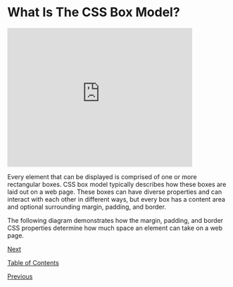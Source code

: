 # What Is The CSS Box Model?

<iframe width="420" height="315" src="https://player.vimeo.com/external/293263712.hd.mp4?s=f5da42dad3321dfa18786943e58cada5080595d4&profile_id=175" frameborder="0" allowfullscreen></iframe>

Every element that can be displayed is comprised of one or more rectangular boxes. CSS box model typically describes how these boxes are laid out on a web page. These boxes can have diverse properties and can interact with each other in different ways, but every box has a content area and optional surrounding margin, padding, and border.

The following diagram demonstrates how the margin, padding, and border CSS properties determine how much space an element can take on a web page.

[Next](./12.md)

[Table of Contents](./README.md)

[Previous](./11.md)
